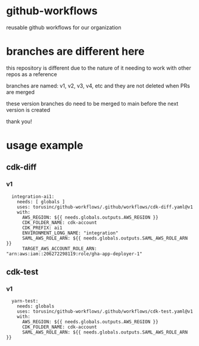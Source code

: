 # github-workflows

reusable github workflows for our organization

# branches are different here

this repository is different due to the nature of it needing to work with other repos as a reference

branches are named: v1, v2, v3, v4, etc and they are not deleted when PRs are merged

these version branches do need to be merged to main before the next version is created

thank you!

# usage example

## cdk-diff

### v1

```
  integration-ai1:
    needs: [ globals ]
    uses: torusinc/github-workflows/.github/workflows/cdk-diff.yaml@v1
    with:
      AWS_REGION: ${{ needs.globals.outputs.AWS_REGION }}
      CDK_FOLDER_NAME: cdk-account
      CDK_PREFIX: ai1
      ENVIRONMENT_LONG_NAME: "integration"
      SAML_AWS_ROLE_ARN: ${{ needs.globals.outputs.SAML_AWS_ROLE_ARN }}
      TARGET_AWS_ACCOUNT_ROLE_ARN: "arn:aws:iam::206272298119:role/gha-app-deployer-1"
```
## cdk-test

### v1

```
  yarn-test:
    needs: globals
    uses: torusinc/github-workflows/.github/workflows/cdk-test.yaml@v1
    with:
      AWS_REGION: ${{ needs.globals.outputs.AWS_REGION }}
      CDK_FOLDER_NAME: cdk-account
      SAML_AWS_ROLE_ARN: ${{ needs.globals.outputs.SAML_AWS_ROLE_ARN }}
```
